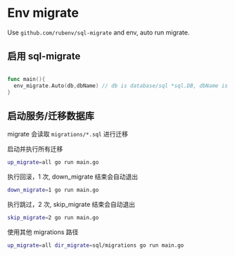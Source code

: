 # Env migrate

Use `github.com/rubenv/sql-migrate` and env, auto run migrate.

## 启用 sql-migrate

```go

func main(){
  env_migrate.Auto(db,dbName) // db is database/sql *sql.DB, dbName is dataBaseName like 'mysql'
}
```

## 启动服务/迁移数据库

migrate 会读取 `migrations/*.sql` 进行迁移

启动并执行所有迁移

```bash
up_migrate=all go run main.go
```

执行回滚，1 次, down_migrate 结束会自动退出

```bash
down_migrate=1 go run main.go
```

执行跳过，2 次, skip_migrate 结束会自动退出

```bash
skip_migrate=2 go run main.go
```

使用其他 migrations 路径

```bash
up_migrate=all dir_migrate=sql/migrations go run main.go
```
